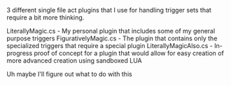 3 different single file act plugins that I use for handling trigger sets that require a bit more thinking.

LiterallyMagic.cs - My personal plugin that includes some of my general purpose triggers
FigurativelyMagic.cs - The plugin that contains only the specialized triggers that require a special plugin
LiterallyMagicAlso.cs - In-progress proof of concept for a plugin that would allow for easy creation of more advanced creation using sandboxed LUA


Uh maybe I'll figure out what to do with this

